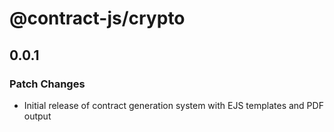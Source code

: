 # @contract-js/crypto

## 0.0.1

### Patch Changes

- Initial release of contract generation system with EJS templates and PDF output
